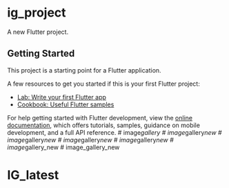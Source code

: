 # ig_project

A new Flutter project.

## Getting Started

This project is a starting point for a Flutter application.

A few resources to get you started if this is your first Flutter project:

- [Lab: Write your first Flutter app](https://docs.flutter.dev/get-started/codelab)
- [Cookbook: Useful Flutter samples](https://docs.flutter.dev/cookbook)

For help getting started with Flutter development, view the
[online documentation](https://docs.flutter.dev/), which offers tutorials,
samples, guidance on mobile development, and a full API reference.
#   i m a g e _ g a l l e r y  
 #   i m a g e _ g a l l e r y _ n e w  
 #   i m a g e _ g a l l e r y _ n e w  
 #   i m a g e _ g a l l e r y _ n e w  
 #   i m a g e _ g a l l e r y _ n e w  
 #   i m a g e _ g a l l e r y _ n e w  
 # image_gallery_new
# IG_latest
